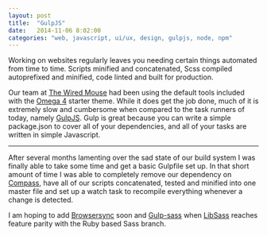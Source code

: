 ```yaml
---
layout: post
title:  "GulpJS"
date:   2014-11-06 8:02:00
categories: "web, javascript, ui/ux, design, gulpjs, node, npm"
---
```


Working on websites regularly leaves you needing certain things automated from time to time. Scripts minified and concatenated, Scss compiled autoprefixed and minified, code linted and built for production.

Our team at [The Wired Mouse](http://www.thewiredmouse.com/) had been using the default tools included with the [Omega 4](https://www.drupal.org/project/omega) starter theme. While it does get the job done, much of it is extremely slow and cumbersome when compared to the task runners of today, namely [GulpJS](http://gulpjs.com/). Gulp is great because you can write a simple package.json to cover all of your dependencies, and all of your tasks are written in simple Javascript.

---

After several months lamenting over the sad state of our build system I was finally able to take some time and get a basic Gulpfile set up.
In that short amount of time I was able to completely remove our dependency on [Compass](http://compass-style.org/), have all of our scripts concatenated, tested and minified into one master file and set up a watch task to recompile everything whenever a change is detected.

I am hoping to add [Browsersync](http://www.browsersync.io/) soon and [Gulp-sass](https://github.com/dlmanning/gulp-sass) when [LibSass](http://libsass.org/) reaches feature parity with the Ruby based Sass branch.
